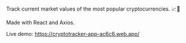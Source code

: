 Track current market values of the most popular cryptocurrencies. 📈💸

Made with React and Axios.

Live demo: https://cryptotracker-app-ac6c6.web.app/
